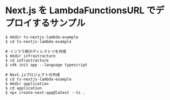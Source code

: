 # Next.js を LambdaFunctionsURL でデプロイするサンプル

```
$ mkdir ts-nextjs-lambda-example
$ cd ts-nextjs-lambda-example

# インフラ用のディレクトリを作成
$ mkdir infrastracture
$ cd infrastracture
$ cdk init app --language typescript

# Next.jsプロジェクトの作成
$ cd ts-nextjs-lambda-example
$ mkdir application
$ cd application
$ npx create-next-app@latest --ts .
```

